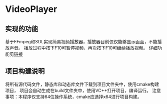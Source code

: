 # VideoPlayer
## 实现的功能

基于FFmpeg和SDL实现简易视频播放器，播放器目前仅仅能够显示画面，不能播放声音。
播放过程中按下F10可暂停视频，再次按下F10可继续播放视频。
详细功能见[链接](https://www.baidu.com/)

## 项目构建说明
将所有源代码文件，静态库和动态库文件下载到项目文件夹中，使用cmake构建项目，
项目会自动生成在build文件夹中，使用VC++打开项目，编译运行。
注意事项：本程序仅支持64位操作系统，cmake应选择x64进行项目构建。
